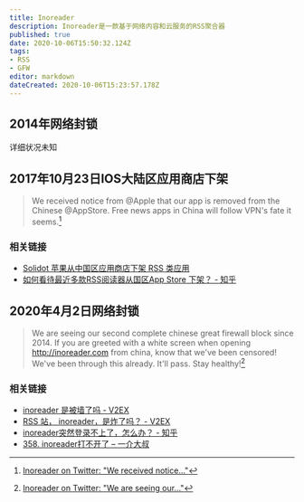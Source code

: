 ```yaml
---
title: Inoreader
description: Inoreader是一款基于网络内容和云服务的RSS聚合器
published: true
date: 2020-10-06T15:50:32.124Z
tags:
- RSS
- GFW
editor: markdown
dateCreated: 2020-10-06T15:23:57.178Z
---
```


## 2014年网络封锁

详细状况未知

## 2017年10月23日IOS大陆区应用商店下架

> We received notice from @Apple that our app is removed from the Chinese @AppStore. Free news apps in China will follow VPN's fate it seems.[^922363626329133057]

[^922363626329133057]: [Inoreader on Twitter: "We received notice..."](https://archive.is/vJ7ea "https://twitter.com/Inoreader/status/922363626329133057")

### 相关链接

+ [Solidot 苹果从中国区应用商店下架 RSS 类应用](https://web.archive.org/web/20171212000434/https://www.solidot.org/story?sid=54239)
+ [如何看待最近多款RSS阅读器从国区App Store 下架？ - 知乎](https://web.archive.org/web/20201006135334/https://www.zhihu.com/question/67349651)

## 2020年4月2日网络封锁

> We are seeing our second complete chinese great firewall block since 2014. If you are greeted with a white screen when opening http://inoreader.com  from china, know that we've been censored! We've been through this already. It'll pass. Stay healthy![^1245659240326238209]

[^1245659240326238209]: [Inoreader on Twitter: "We are seeing our..."](https://archive.is/EYUmo "https://twitter.com/Inoreader/status/1245659240326238209")

### 相关链接

+ [inoreader 是被墙了吗 - V2EX](https://web.archive.org/web/20201006144009/https://www.v2ex.com/t/658579)
+ [RSS 站， inoreader，是炸了吗？ - V2EX](https://web.archive.org/web/20201006151452/https://v2ex.com/t/658526)
+ [inoreader突然登录不上了，怎么办？ - 知乎](https://web.archive.org/web/20201006151734/https://www.zhihu.com/question/384758831)
+ [358. inoreader打不开了 – 一介大叔](https://archive.is/g8TJB "http://www.winature.com/?p=2534")
